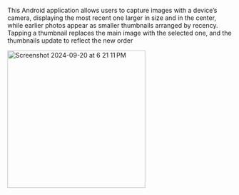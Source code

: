 This Android application allows users to capture images with a device’s camera, displaying the most recent one larger in size and in the center, while earlier photos appear as smaller thumbnails arranged by recency. Tapping a thumbnail replaces the main image with the selected one, and the thumbnails update to reflect the new order

<img width="309" alt="Screenshot 2024-09-20 at 6 21 11 PM" src="https://github.com/user-attachments/assets/dd4cbbe6-0727-4875-90e4-8e59077acd79">
